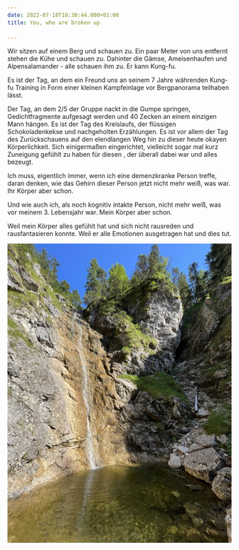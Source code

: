 ```yaml
---
date: 2022-07-18T18:38:44.000+02:00
title: You, who are broken up

---
```

Wir sitzen auf einem Berg und schauen zu. Ein paar Meter von uns entfernt stehen die Kühe und schauen zu. Dahinter die Gämse, Ameisenhaufen und Alpensalamander - alle schauen ihm zu. Er kann Kung-fu.

Es ist der Tag, an dem ein Freund uns an seinem 7 Jahre währenden Kung-fu Training in Form einer kleinen Kampfeinlage vor Bergpanorama teilhaben lässt.

Der Tag, an dem 2/5 der Gruppe nackt in die Gumpe springen, Gedichtfragmente aufgesagt werden und 40 Zecken an einem einzigen Mann hängen. Es ist der Tag des Kreislaufs, der flüssigen Schokoladenkekse und nachgeholten Erzählungen. Es ist vor allem der Tag des Zurückschauens auf den elendlangen Weg hin zu dieser heute okayen Körperlichkeit. Sich einigermaßen eingerichtet, vielleicht sogar mal kurz Zuneigung gefühlt zu haben für diesen , der überall dabei war und alles bezeugt.

Ich muss, eigentlich immer, wenn ich eine demenzkranke Person treffe, daran denken, wie das Gehirn dieser Person jetzt nicht mehr weiß, was war. Ihr Körper aber schon.

Und wie auch ich, als noch kognitiv intakte Person, nicht mehr weiß, was vor meinem 3. Lebensjahr war. Mein Körper aber schon.

Weil mein Körper alles gefühlt hat und sich nicht rausreden und rausfantasieren konnte. Weil er alle Emotionen ausgetragen hat und dies  tut.

![](/uploads/signal-2022-07-17-21-31-28-428-1.jpg)
